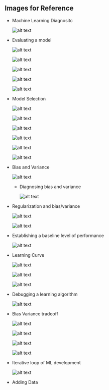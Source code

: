 ## Images for Reference

- Machine Learning Diagnositc

    ![alt text](image.png)


- Evaluating a model

    ![alt text](image-1.png)

    ![alt text](image-2.png)

    ![alt text](image-3.png)

    ![alt text](image-4.png)

    ![alt text](image-5.png)

- Model Selection    

    ![alt text](image-6.png)

    ![alt text](image-7.png)

    ![alt text](image-8.png)

    ![alt text](image-9.png)

    ![alt text](image-10.png)

    ![alt text](image-11.png)

- Bias and Variance

    ![alt text](image-12.png)

    - Diagnosing bias and variance

        ![alt text](image-13.png)

- Regularization and bias/variance

    ![alt text](image-14.png)

    ![alt text](image-15.png)

- Establishing a baseline level of performance

    ![alt text](image-16.png)

- Learning Curve

    ![alt text](image-17.png)

    ![alt text](image-18.png)

    ![alt text](image-20.png)

- Debugging a learning algorithm

    ![alt text](image-21.png)

- Bias Variance tradeoff

    ![alt text](image-22.png)

    ![alt text](image-23.png)

    ![alt text](image-24.png)

    ![alt text](image-25.png)

- Iterative loop of ML development

    ![alt text](image-26.png)

- Adding Data

